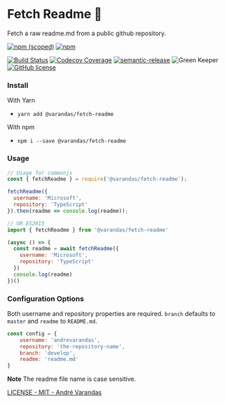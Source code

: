 # Fetch Readme 📖

Fetch a raw readme.md from a public github repository.

[![npm (scoped)](https://img.shields.io/npm/v/@varandas/fetch-readme.svg)](https://www.npmjs.com/package/@varandas/fetch-readme)
[![npm](https://img.shields.io/npm/dm/@varandas/fetch-readme.svg)](https://npmcharts.com/compare/@varandas/fetch-readme)

[![Build Status](https://travis-ci.org/AndreVarandas/fetch-readme.svg?branch=master)](https://travis-ci.org/AndreVarandas/fetch-readme)
[![Codecov Coverage](https://img.shields.io/codecov/c/github/AndreVarandas/fetch-readme/master.svg?style=flat-square)](https://codecov.io/gh/AndreVarandas/fetch-readme/)
[![semantic-release](https://img.shields.io/badge/%20%20%F0%9F%93%A6%F0%9F%9A%80-semantic--release-e10079.svg)](https://github.com/semantic-release/semantic-release)
![Green Keeper](https://badges.greenkeeper.io/andrevarandas/fetch-readme.svg?style=flat)
[![GitHub license](https://img.shields.io/badge/license-MIT-blue.svg)](https://github.com/AndreVarandas/fetch-readme/blob/master/LICENSE)

### Install

With Yarn
- `yarn add @varandas/fetch-readme`

With npm
- `npm i --save @varandas/fetch-readme` 

### Usage

```javascript
// Usage for commonjs
const { fetchReadme } = require('@varandas/fetch-readme');

fetchReadme({
  username: 'Microsoft',
  repository: 'TypeScript'
}).then(readme => console.log(readme));

// OR ES2015
import { fetchReadme } from '@varandas/fetch-readme'

(async () => {
  const readme = await fetchReadme({
    username: 'Microsoft',
    repository: 'TypeScript'
  })
  console.log(readme)  
})()
```

### Configuration Options

Both username and repository properties are required.
`branch` defaults to `master` and `readme` to `README.md`.

```javascript
const config = {
    username: 'andrevarandas',
    repository: 'the-repository-name',
    branch: 'develop',
    readme: 'readme.md'
}
```

**Note** The readme file name is case sensitive.

[LICENSE - MIT - André Varandas](LICENSE)
